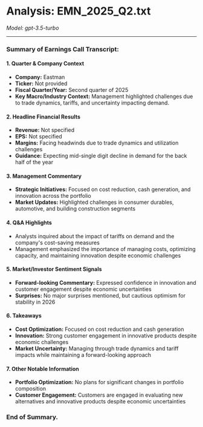 # Analysis: EMN_2025_Q2.txt

*Model: gpt-3.5-turbo*

---

### Summary of Earnings Call Transcript:

#### 1. **Quarter & Company Context**
- **Company:** Eastman
- **Ticker:** Not provided
- **Fiscal Quarter/Year:** Second quarter of 2025
- **Key Macro/Industry Context:** Management highlighted challenges due to trade dynamics, tariffs, and uncertainty impacting demand.

#### 2. **Headline Financial Results**
- **Revenue:** Not specified
- **EPS:** Not specified
- **Margins:** Facing headwinds due to trade dynamics and utilization challenges
- **Guidance:** Expecting mid-single digit decline in demand for the back half of the year

#### 3. **Management Commentary**
- **Strategic Initiatives:** Focused on cost reduction, cash generation, and innovation across the portfolio
- **Market Updates:** Highlighted challenges in consumer durables, automotive, and building construction segments

#### 4. **Q&A Highlights**
- Analysts inquired about the impact of tariffs on demand and the company's cost-saving measures
- Management emphasized the importance of managing costs, optimizing capacity, and maintaining innovation despite economic challenges

#### 5. **Market/Investor Sentiment Signals**
- **Forward-looking Commentary:** Expressed confidence in innovation and customer engagement despite economic uncertainties
- **Surprises:** No major surprises mentioned, but cautious optimism for stability in 2026

#### 6. **Takeaways**
- **Cost Optimization:** Focused on cost reduction and cash generation
- **Innovation:** Strong customer engagement in innovative products despite economic challenges
- **Market Uncertainty:** Managing through trade dynamics and tariff impacts while maintaining a forward-looking approach

#### 7. **Other Notable Information**
- **Portfolio Optimization:** No plans for significant changes in portfolio composition
- **Customer Engagement:** Customers are engaged in evaluating new alternatives and innovative products despite economic uncertainties

### End of Summary.